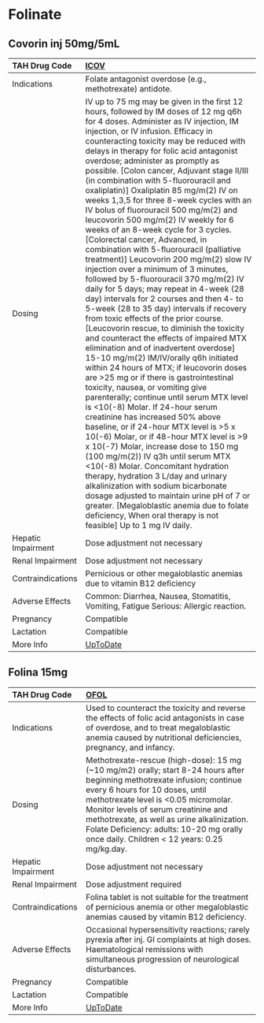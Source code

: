 # Folinate

## Covorin inj 50mg/5mL

| TAH Drug Code      | [ICOV](https://www.tahsda.org.tw/drugs/hissearch.php?drug_code=ICOV)                                                                                                                                                                                                                                                                                                                                                                                                                                                                                                                                                                                                                                                                                                                                                                                                                                                                                                                                                                                                                                                                                                                                                                                                                                                                                                                                                                                                                                                                                                                                                                                                                                                                                                                                                                                                   |
|:-------------------|:-----------------------------------------------------------------------------------------------------------------------------------------------------------------------------------------------------------------------------------------------------------------------------------------------------------------------------------------------------------------------------------------------------------------------------------------------------------------------------------------------------------------------------------------------------------------------------------------------------------------------------------------------------------------------------------------------------------------------------------------------------------------------------------------------------------------------------------------------------------------------------------------------------------------------------------------------------------------------------------------------------------------------------------------------------------------------------------------------------------------------------------------------------------------------------------------------------------------------------------------------------------------------------------------------------------------------------------------------------------------------------------------------------------------------------------------------------------------------------------------------------------------------------------------------------------------------------------------------------------------------------------------------------------------------------------------------------------------------------------------------------------------------------------------------------------------------------------------------------------------------|
| Indications        | Folate antagonist overdose (e.g., methotrexate) antidote.                                                                                                                                                                                                                                                                                                                                                                                                                                                                                                                                                                                                                                                                                                                                                                                                                                                                                                                                                                                                                                                                                                                                                                                                                                                                                                                                                                                                                                                                                                                                                                                                                                                                                                                                                                                                              |
| Dosing             | IV up to 75 mg may be given in the first 12 hours, followed by IM doses of 12 mg q6h for 4 doses. Administer as IV injection, IM injection, or IV infusion. Efficacy in counteracting toxicity may be reduced with delays in therapy for folic acid antagonist overdose; administer as promptly as possible. [Colon cancer, Adjuvant stage II/III (in combination with 5-fluorouracil and oxaliplatin)] Oxaliplatin 85 mg/m(2) IV on weeks 1,3,5 for three 8-week cycles with an IV bolus of fluorouracil 500 mg/m(2) and leucovorin 500 mg/m(2) IV weekly for 6 weeks of an 8-week cycle for 3 cycles. [Colorectal cancer, Advanced, in combination with 5-fluorouracil (palliative treatment)] Leucovorin 200 mg/m(2) slow IV injection over a minimum of 3 minutes, followed by 5-fluorouracil 370 mg/m(2) IV daily for 5 days; may repeat in 4-week (28 day) intervals for 2 courses and then 4- to 5-week (28 to 35 day) intervals if recovery from toxic effects of the prior course. [Leucovorin rescue, to diminish the toxicity and counteract the effects of impaired MTX elimination and of inadvertent overdose] 15-10 mg/m(2) IM/IV/orally q6h initiated within 24 hours of MTX; if leucovorin doses are >25 mg or if there is gastrointestinal toxicity, nausea, or vomiting give parenterally; continue until serum MTX level is <10(-8) Molar. If 24-hour serum creatinine has increased 50% above baseline, or if 24-hour MTX level is >5 x 10(-6) Molar, or if 48-hour MTX level is >9 x 10(-7) Molar, increase dose to 150 mg (100 mg/m(2)) IV q3h until serum MTX <10(-8) Molar. Concomitant hydration therapy, hydration 3 L/day and urinary alkalinization with sodium bicarbonate dosage adjusted to maintain urine pH of 7 or greater. [Megaloblastic anemia due to folate deficiency, When oral therapy is not feasible] Up to 1 mg IV daily. |
| Hepatic Impairment | Dose adjustment not necessary                                                                                                                                                                                                                                                                                                                                                                                                                                                                                                                                                                                                                                                                                                                                                                                                                                                                                                                                                                                                                                                                                                                                                                                                                                                                                                                                                                                                                                                                                                                                                                                                                                                                                                                                                                                                                                          |
| Renal Impairment   | Dose adjustment not necessary                                                                                                                                                                                                                                                                                                                                                                                                                                                                                                                                                                                                                                                                                                                                                                                                                                                                                                                                                                                                                                                                                                                                                                                                                                                                                                                                                                                                                                                                                                                                                                                                                                                                                                                                                                                                                                          |
| Contraindications  | Pernicious or other megaloblastic anemias due to vitamin B12 deficiency                                                                                                                                                                                                                                                                                                                                                                                                                                                                                                                                                                                                                                                                                                                                                                                                                                                                                                                                                                                                                                                                                                                                                                                                                                                                                                                                                                                                                                                                                                                                                                                                                                                                                                                                                                                                |
| Adverse Effects    | Common: Diarrhea, Nausea, Stomatitis, Vomiting, Fatigue Serious: Allergic reaction.                                                                                                                                                                                                                                                                                                                                                                                                                                                                                                                                                                                                                                                                                                                                                                                                                                                                                                                                                                                                                                                                                                                                                                                                                                                                                                                                                                                                                                                                                                                                                                                                                                                                                                                                                                                    |
| Pregnancy          | Compatible                                                                                                                                                                                                                                                                                                                                                                                                                                                                                                                                                                                                                                                                                                                                                                                                                                                                                                                                                                                                                                                                                                                                                                                                                                                                                                                                                                                                                                                                                                                                                                                                                                                                                                                                                                                                                                                             |
| Lactation          | Compatible                                                                                                                                                                                                                                                                                                                                                                                                                                                                                                                                                                                                                                                                                                                                                                                                                                                                                                                                                                                                                                                                                                                                                                                                                                                                                                                                                                                                                                                                                                                                                                                                                                                                                                                                                                                                                                                             |
| More Info          | [UpToDate](https://www.uptodate.com/contents/leucovorin-drug-information)                                                                                                                                                                                                                                                                                                                                                                                                                                                                                                                                                                                                                                                                                                                                                                                                                                                                                                                                                                                                                                                                                                                                                                                                                                                                                                                                                                                                                                                                                                                                                                                                                                                                                                                                                                                              |

## Folina 15mg

| TAH Drug Code      | [OFOL](https://www.tahsda.org.tw/drugs/hissearch.php?drug_code=OFOL)                                                                                                                                                                                                                                                                                                                    |
|:-------------------|:----------------------------------------------------------------------------------------------------------------------------------------------------------------------------------------------------------------------------------------------------------------------------------------------------------------------------------------------------------------------------------------|
| Indications        | Used to counteract the toxicity and reverse the effects of folic acid antagonists in case of overdose, and to treat megaloblastic anemia caused by nutritional deficiencies, pregnancy, and infancy.                                                                                                                                                                                    |
| Dosing             | Methotrexate-rescue (high-dose): 15 mg (~10 mg/m2) orally; start 8-24 hours after beginning methotrexate infusion; continue every 6 hours for 10 doses, until methotrexate level is <0.05 micromolar. Monitor levels of serum creatinine and methotrexate, as well as urine alkalinization. Folate Deficiency: adults: 10-20 mg orally once daily. Children < 12 years: 0.25 mg/kg.day. |
| Hepatic Impairment | Dose adjustment not necessary                                                                                                                                                                                                                                                                                                                                                           |
| Renal Impairment   | Dose adjustment required                                                                                                                                                                                                                                                                                                                                                                |
| Contraindications  | Folina tablet is not suitable for the treatment of pernicious anemia or other megaloblastic anemias caused by vitamin B12 deficiency.                                                                                                                                                                                                                                                   |
| Adverse Effects    | Occasional hypersensitivity reactions; rarely pyrexia after inj. GI complaints at high doses. Haematological remissions with simultaneous progression of neurological disturbances.                                                                                                                                                                                                     |
| Pregnancy          | Compatible                                                                                                                                                                                                                                                                                                                                                                              |
| Lactation          | Compatible                                                                                                                                                                                                                                                                                                                                                                              |
| More Info          | [UpToDate](https://www.uptodate.com/contents/leucovorin-drug-information)                                                                                                                                                                                                                                                                                                               |

